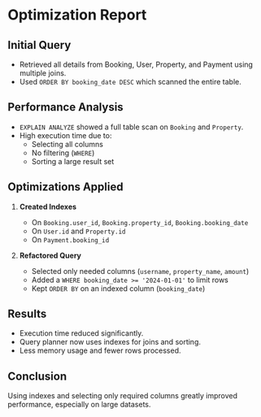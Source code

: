 # Optimization Report

## Initial Query
- Retrieved all details from Booking, User, Property, and Payment using multiple joins.
- Used `ORDER BY booking_date DESC` which scanned the entire table.

## Performance Analysis
- `EXPLAIN ANALYZE` showed a full table scan on `Booking` and `Property`.
- High execution time due to:
  - Selecting all columns
  - No filtering (`WHERE`)
  - Sorting a large result set

## Optimizations Applied
1. **Created Indexes**
   - On `Booking.user_id`, `Booking.property_id`, `Booking.booking_date`
   - On `User.id` and `Property.id`
   - On `Payment.booking_id`

2. **Refactored Query**
   - Selected only needed columns (`username`, `property_name`, `amount`)
   - Added a `WHERE booking_date >= '2024-01-01'` to limit rows
   - Kept `ORDER BY` on an indexed column (`booking_date`)

## Results
- Execution time reduced significantly.
- Query planner now uses indexes for joins and sorting.
- Less memory usage and fewer rows processed.

## Conclusion
Using indexes and selecting only required columns greatly improved performance, especially on large datasets.

